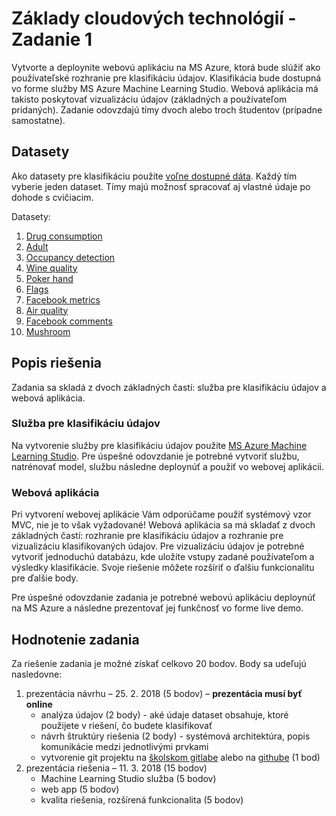 # Základy cloudových technológií - Zadanie 1

Vytvorte a deploynite webovú aplikáciu na MS Azure, ktorá bude slúžiť ako používateľské rozhranie pre klasifikáciu údajov. Klasifikácia bude dostupná vo forme služby MS Azure Machine Learning Studio. Webová aplikácia má takisto poskytovať vizualizáciu údajov (základných a používateľom pridaných). Zadanie odovzdajú tímy dvoch alebo troch študentov (prípadne samostatne).

## Datasety
Ako datasety pre klasifikáciu použite [voľne dostupné dáta](http://archive.ics.uci.edu/ml/index.php). Každý tím vyberie jeden dataset. Tímy majú možnosť spracovať aj vlastné údaje po dohode s cvičiacim.

Datasety:

1. [Drug consumption](http://archive.ics.uci.edu/ml/datasets/Drug+consumption+%28quantified%29)
2. [Adult](http://archive.ics.uci.edu/ml/datasets/Adult)
3. [Occupancy detection](http://archive.ics.uci.edu/ml/datasets/Occupancy+Detection)
4. [Wine quality](http://archive.ics.uci.edu/ml/datasets/Wine+Quality)
5. [Poker hand](http://archive.ics.uci.edu/ml/datasets/Poker+Hand)
6. [Flags](http://archive.ics.uci.edu/ml/datasets/Flags)
7. [Facebook metrics](http://archive.ics.uci.edu/ml/datasets/Facebook+metrics)
8. [Air quality](http://archive.ics.uci.edu/ml/datasets/Air+Quality)
9. [Facebook comments](http://archive.ics.uci.edu/ml/datasets/Facebook+Comment+Volume+Dataset)
10. [Mushroom](http://archive.ics.uci.edu/ml/datasets/Mushroom)

## Popis riešenia
Zadania sa skladá z dvoch základných častí: služba pre klasifikáciu údajov a webová aplikácia.

### Služba pre klasifikáciu údajov
Na vytvorenie služby pre klasifikáciu údajov použite [MS Azure Machine Learning Studio](https://studio.azureml.net). Pre úspešné odovzdanie je potrebné vytvoriť službu, natrénovať model, službu následne deploynúť a použiť vo webovej aplikácii.

### Webová aplikácia
Pri vytvorení webovej aplikácie Vám odporúčame použiť systémový vzor MVC, nie je to však vyžadované! Webová aplikácia sa má skladať z dvoch základných častí: rozhranie pre klasifikáciu údajov a rozhranie pre vizualizáciu klasifikovaných údajov. Pre vizualizáciu údajov je potrebné vytvoriť jednoduchú databázu, kde uložíte vstupy zadané používateľom a výsledky klasifikácie. Svoje riešenie môžete rozšíriť o ďalšiu funkcionalitu pre ďalšie body.

Pre úspešné odovzdanie zadania je potrebné webovú aplikáciu deploynúť na MS Azure a následne prezentovať jej funkčnosť vo forme live demo.

## Hodnotenie zadania
Za riešenie zadania je možné získať celkovo 20 bodov. Body sa udeľujú nasledovne:

1. prezentácia návrhu – 25. 2. 2018 (5 bodov) – **prezentácia musí byť online**
	* analýza údajov (2 body) - aké údaje dataset obsahuje, ktoré použijete v riešení, čo budete klasifikovať
	* návrh štruktúry riešenia (2 body) - systémová architektúra, popis komunikácie medzi jednotlivými prvkami
	* vytvorenie git projektu na [školskom gitlabe](https://gitlab.cit.fei.tuke.sk/) alebo na [githube](https://github.com) (1 bod)
2. prezentácia riešenia – 11. 3. 2018 (15 bodov)
	* Machine Learning Studio služba (5 bodov)
	* web app (5 bodov)
	* kvalita riešenia, rozšírená funkcionalita (5 bodov)